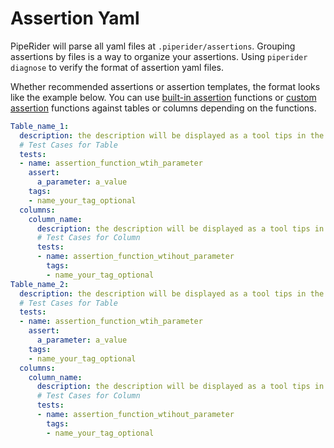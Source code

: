 # Assertion Yaml

PipeRider will parse all yaml files at `.piperider/assertions`. Grouping assertions by files is a way to organize your assertions. Using `piperider diagnose` to verify the format of assertion yaml files.

Whether recommended assertions or assertion templates, the format looks like the example below. You can use [built-in assertion](assertion-configuration.md) functions or [custom assertion](custom-assertions.md) functions against tables or columns depending on the functions.&#x20;
 
```yaml
Table_name_1:
  description: the description will be displayed as a tool tips in the report
  # Test Cases for Table
  tests:
  - name: assertion_function_wtih_parameter
    assert:
      a_parameter: a_value
    tags:
    - name_your_tag_optional
  columns:
    column_name:
      description: the description will be displayed as a tool tips in the report
      # Test Cases for Column
      tests:
      - name: assertion_function_wtihout_parameter
        tags:
        - name_your_tag_optional
Table_name_2:
  description: the description will be displayed as a tool tips in the report
  # Test Cases for Table
  tests:
  - name: assertion_function_wtih_parameter
    assert:
      a_parameter: a_value
    tags:
    - name_your_tag_optional
  columns:
    column_name:
      description: the description will be displayed as a tool tips in the report
      # Test Cases for Column
      tests:
      - name: assertion_function_wtihout_parameter
        tags:
        - name_your_tag_optional
```

